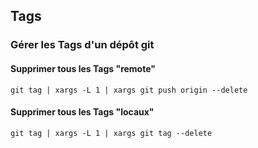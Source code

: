 ## Tags

### Gérer les Tags d'un dépôt git
#### Supprimer tous les Tags "remote"

    git tag | xargs -L 1 | xargs git push origin --delete

#### Supprimer tous les Tags "locaux"

    git tag | xargs -L 1 | xargs git tag --delete